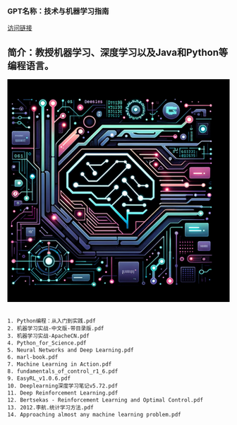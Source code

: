 ### GPT名称：技术与机器学习指南
[访问链接](https://chat.openai.com/g/g-tzw8U69ly)
## 简介：教授机器学习、深度学习以及Java和Python等编程语言。
![头像](../imgs/g-tzw8U69ly.png)
```text

1. Python编程：从入门到实践.pdf
2. 机器学习实战-中文版-带目录版.pdf
3. 机器学习实战-ApacheCN.pdf
4. Python_for_Science.pdf
5. Neural Networks and Deep Learning.pdf
6. marl-book.pdf
7. Machine Learning in Action.pdf
8. fundamentals_of_control_r1_6.pdf
9. EasyRL_v1.0.6.pdf
10. Deeplearning深度学习笔记v5.72.pdf
11. Deep Reinforcement Learning.pdf
12. Bertsekas - Reinforcement Learning and Optimal Control.pdf
13. 2012.李航.统计学习方法.pdf
14. Approaching almost any machine learning problem.pdf
```